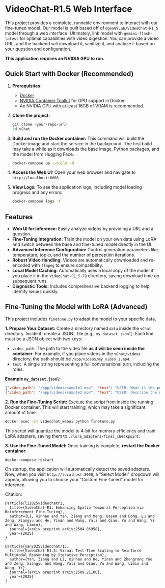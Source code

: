 # VideoChat-R1.5 Web Interface

This project provides a complete, runnable environment to interact with our fine-tuned model. Our model is built based off of `OpenGVLab/VideoChat-R1_5` model through a web interface. Ultimately, link model with `gemini-flash-latest` for optimal capabilities with video digestion. You can provide a video URL, and the backend will download it, sanitize it, and analyze it based on your question and configuration.

**This application requires an NVIDIA GPU to run.**

## Quick Start with Docker (Recommended)

1.  **Prerequisites:**
    *   [Docker](https://docs.docker.com/get-docker/)
    *   [NVIDIA Container Toolkit](https://docs.nvidia.com/datacenter/cloud-native/container-toolkit/latest/install-guide.html) for GPU support in Docker.
    *   An NVIDIA GPU with at least 16GB of VRAM is recommended.

2.  **Clone the project:**
    ```bash
    git clone <your-repo-url>
    cd vChat
    ```

3.  **Build and run the Docker container:**
    This command will build the Docker image and start the service in the background. The first build may take a while as it downloads the base image, Python packages, and the model from Hugging Face.
    ```bash
    docker-compose up --build -d
    ```

4.  **Access the Web UI:**
    Open your web browser and navigate to `http://localhost:8000`.

5.  **View Logs:**
    To see the application logs, including model loading progress and any errors:
    ```bash
    docker-compose logs -f
    ```

## Features

-   **Web UI for Inference:** Easily analyze videos by providing a URL and a question.
-   **Fine-Tuning Integration:** Train the model on your own data using LoRA and switch between the base and fine-tuned model directly in the UI.
-   **Advanced Inference Configuration:** Control generation parameters like temperature, top-p, and the number of perception iterations.
-   **Robust Video Handling:** Videos are automatically downloaded and re-encoded with `ffmpeg` to ensure compatibility.
-   **Local Model Caching:** Automatically uses a local copy of the model if you place it in the `VideoChat-R1_5-7B` directory, saving download time on subsequent runs.
-   **Diagnostic Tools:** Includes comprehensive backend logging to help identify issues quickly.

## Fine-Tuning the Model with LoRA (Advanced)

This project includes `finetune.py` to adapt the model to your specific data.

**1. Prepare Your Dataset:**
Create a directory named `data` inside the `vChat` directory. Inside it, create a JSONL file (e.g., `my_dataset.jsonl`). Each line must be a JSON object with two keys:

*   `video_path`: The path to the video file **as it will be seen inside the container**. For example, if you place videos in the `vChat/videos` directory, the path should be `/app/videos/my_video_1.mp4`.
*   `text`: A single string representing a full conversational turn, including the roles.

**Example `my_dataset.jsonl`:**
```json
{"video_path": "/app/videos/sample1.mp4", "text": "USER: What is the person doing?\nASSISTANT: The person is writing on a whiteboard."}
{"video_path": "/app/videos/sample2.mp4", "text": "USER: Describe the main action.\nASSISTANT: A dog is catching a frisbee in a park."}
```

**2. Run the Fine-Tuning Script:**
Execute the script from inside the running Docker container. This will start training, which may take a significant amount of time.
```bash
docker exec -it videochat_webui python finetune.py
```
This script will quantize the model to 4-bit for memory efficiency and train LoRA adapters, saving them to `./lora_adapters/final_checkpoint`.

**3. Use the Fine-Tuned Model:**
Once training is complete, **restart the Docker container**:
```bash
docker-compose restart
```
On startup, the application will automatically detect the saved adapters. Now, when you visit `http://localhost:8000`, a "Select Model" dropdown will appear, allowing you to choose your "Custom Fine-tuned" model for inference.

Citation:
```
@article{li2025videochatr1,
  title={VideoChat-R1: Enhancing Spatio-Temporal Perception via Reinforcement Fine-Tuning},
  author={Li, Xinhao and Yan, Ziang and Meng, Desen and Dong, Lu and Zeng, Xiangyu and He, Yinan and Wang, Yali and Qiao, Yu and Wang, Yi and Wang, Limin},
  journal={arXiv preprint arXiv:2504.06958},
  year={2025}
}

@article{yan2025videochatr15,
  title={VideoChat-R1.5: Visual Test-Time Scaling to Reinforce Multimodal Reasoning by Iterative Perception},
  author={Yan, Ziang and Li, Xinhao and He, Yinan and Zhengrong Yue and Zeng, Xiangyu and Wang, Yali and Qiao, Yu and Wang, Limin and Wang, Yi},
  journal={arXiv preprint arXiv:2509.21100},
  year={2025}
}
```
